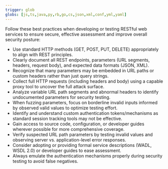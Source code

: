 ```yaml
---
trigger: glob
globs: [js,ts,java,py,rb,go,cs,json,xml,conf,yml,yaml]
---
```


  Follow these best practices when developing or testing RESTful web services to ensure secure, effective assessment and improve overall security posture:

  - Use standard HTTP methods (GET, POST, PUT, DELETE) appropriately to align with REST principles.
  - Clearly document all REST endpoints, parameters (URL segments, headers, request body), and expected data formats (JSON, XML).
  - Recognize that many parameters may be embedded in URL paths or custom headers rather than just query strings.
  - Collect full HTTP requests (including headers and body) using a capable proxy tool to uncover the full attack surface.
  - Analyze variable URL path segments and abnormal headers to identify undocumented parameters for security testing.
  - When fuzzing parameters, focus on borderline invalid inputs informed by observed valid values to optimize testing effort.
  - Identify and understand custom authentication tokens/mechanisms as standard session tracking tools may not be effective.
  - Gain access to source code, configuration, or developer guides wherever possible for more comprehensive coverage.
  - Verify suspected URL path parameters by testing invalid values and observing server vs. application-level error responses.
  - Consider adopting or providing formal service descriptions (WADL, WSDL 2.0) or developer guides to ease assessment.
  - Always emulate the authentication mechanisms properly during security testing to avoid false negatives.

